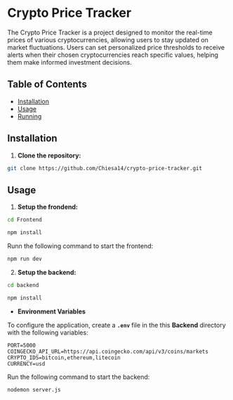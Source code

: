 # Crypto Price Tracker

The Crypto Price Tracker is a project designed to monitor the real-time prices of various cryptocurrencies, allowing users to stay updated on market fluctuations. Users can set personalized price thresholds to receive alerts when their chosen cryptocurrencies reach specific values, helping them make informed investment decisions.

## Table of Contents

- [Installation](#installation)
- [Usage](#usage)
- [Running](#running)

## Installation

1. **Clone the repository:**

```bash
git clone https://github.com/Chiesa14/crypto-price-tracker.git
```

## Usage

1. **Setup the frondend:**

```bash
cd Frontend
```

```bash
npm install
```

Runn the following command to start the frontend:

```bash
npm run dev
```

2. **Setup the backend:**

```bash
cd backend
```

```bash
npm install
```

- **Environment Variables**

To configure the application, create a **`.env`** file in the this **Backend** directory with the following variables:

```plaintext
PORT=5000
COINGECKO_API_URL=https://api.coingecko.com/api/v3/coins/markets
CRYPTO_IDS=bitcoin,ethereum,litecoin
CURRENCY=usd
```

Run the following command to start the backend:

```bash
nodemon server.js
```
